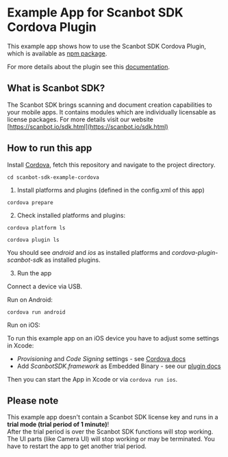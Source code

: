 # Example App for Scanbot SDK Cordova Plugin

This example app shows how to use the Scanbot SDK Cordova Plugin, which is available as [npm package](https://www.npmjs.com/package/cordova-plugin-scanbot-sdk).

For more details about the plugin see this [documentation](https://scanbotsdk.github.io/documentation/cordova/).


## What is Scanbot SDK?
The Scanbot SDK brings scanning and document creation capabilities to your mobile apps. 
It contains modules which are individually licensable as license packages. 
For more details visit our website [https://scanbot.io/sdk.html](https://scanbot.io/sdk.html)


## How to run this app

Install [Cordova](https://cordova.apache.org), fetch this repository and navigate to the project directory.

`cd scanbot-sdk-example-cordova`

1. Install platforms and plugins (defined in the config.xml of this app)

`cordova prepare`


2. Check installed platforms and plugins:

`cordova platform ls`

`cordova plugin ls`

You should see *android* and *ios* as installed platforms and *cordova-plugin-scanbot-sdk* as installed plugins. 


3. Run the app

Connect a device via USB.

Run on Android:

`cordova run android`

Run on iOS:

To run this example app on an iOS device you have to adjust some settings in Xcode: 
- *Provisioning* and *Code Signing* settings - see [Cordova docs](https://cordova.apache.org/docs/en/latest/guide/platforms/ios/index.html) 
- Add *ScanbotSDK.framework* as Embedded Binary  - see our [plugin docs](https://scanbotsdk.github.io/documentation/cordova/)

Then you can start the App in Xcode or via `cordova run ios`.



## Please note

This example app doesn't contain a Scanbot SDK license key and runs in a **trial mode (trial period of 1 minute)**!  
After the trial period is over the Scanbot SDK functions will stop working. 
The UI parts (like Camera UI) will stop working or may be terminated.
You have to restart the app to get another trial period.
